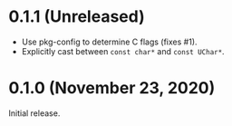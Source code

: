 # 0.1.1 (Unreleased)

- Use pkg-config to determine C flags (fixes #1).
- Explicitly cast between `const char*` and `const UChar*`.

# 0.1.0 (November 23, 2020)

Initial release.
